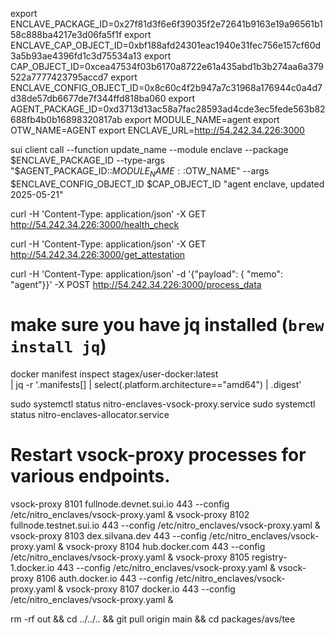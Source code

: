 export ENCLAVE_PACKAGE_ID=0x27f81d3f6e6f39035f2e72641b9163e19a96561b158c888ba4217e3d06fa5f1f
export ENCLAVE_CAP_OBJECT_ID=0xbf188afd24301eac1940e31fec756e157cf60d3a5b93ae4396fd1c3d75534a13
export CAP_OBJECT_ID=0xcea47534f03b6170a8722e61a435abd1b3b274aa6a379522a7777423795accd7
export ENCLAVE_CONFIG_OBJECT_ID=0x8c60c4f2b947a7c31968a176944c0a4d7d38de57db6677de7f344ffd818ba060
export AGENT_PACKAGE_ID=0xd3713d13ac58a7fac28593ad4cde3ec5fede563b82688fb4b0b16898320817ab
export MODULE_NAME=agent
export OTW_NAME=AGENT
export ENCLAVE_URL=http://54.242.34.226:3000

sui client call --function update_name --module enclave --package $ENCLAVE_PACKAGE_ID --type-args "$AGENT_PACKAGE_ID::$MODULE_NAME::$OTW_NAME" --args $ENCLAVE_CONFIG_OBJECT_ID $CAP_OBJECT_ID "agent enclave, updated 2025-05-21"

curl -H 'Content-Type: application/json' -X GET http://54.242.34.226:3000/health_check

curl -H 'Content-Type: application/json' -X GET http://54.242.34.226:3000/get_attestation

curl -H 'Content-Type: application/json' -d '{"payload": { "memo": "agent"}}' -X POST http://54.242.34.226:3000/process_data

# make sure you have jq installed (`brew install jq`)

docker manifest inspect stagex/user-docker:latest \
 | jq -r '.manifests[]
| select(.platform.architecture=="amd64")
| .digest'

sudo systemctl status nitro-enclaves-vsock-proxy.service
sudo systemctl status nitro-enclaves-allocator.service

# Restart vsock-proxy processes for various endpoints.

vsock-proxy 8101 fullnode.devnet.sui.io 443 --config /etc/nitro_enclaves/vsock-proxy.yaml &
vsock-proxy 8102 fullnode.testnet.sui.io 443 --config /etc/nitro_enclaves/vsock-proxy.yaml &
vsock-proxy 8103 dex.silvana.dev 443 --config /etc/nitro_enclaves/vsock-proxy.yaml &
vsock-proxy 8104 hub.docker.com 443 --config /etc/nitro_enclaves/vsock-proxy.yaml &
vsock-proxy 8105 registry-1.docker.io 443 --config /etc/nitro_enclaves/vsock-proxy.yaml &
vsock-proxy 8106 auth.docker.io 443 --config /etc/nitro_enclaves/vsock-proxy.yaml &
vsock-proxy 8107 docker.io 443 --config /etc/nitro_enclaves/vsock-proxy.yaml &

rm -rf out && cd ../../.. && git pull origin main && cd packages/avs/tee
